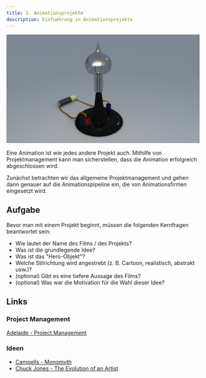 ```yaml
---
title: 2. Animationsprojekte
description: Einfuehrung in Animationsprojekte
---
```


![](../../../assets/02_development/images/edison-lightbulb.jpg)

Eine Animation ist wie jedes andere Projekt auch. Mithilfe von Projektmanagement kann man sicherstellen, dass die Animation erfolgreich abgeschlossen wird.

Zunächst betrachten wir das allgemeine Projektmanagement und gehen dann genauer auf die Animationspipeline ein, die von Animationsfirmen eingesetzt wird.

## Aufgabe

Bevor man mit einem Projekt beginnt, müssen die folgenden Kernfragen beantwortet sein:

- Wie lautet der Name des Films / des Projekts?
- Was ist die grundlegende Idee?
- Was ist das "Hero-Objekt"?
- Welche Stilrichtung wird angestrebt (z. B. Cartoon, realistisch, abstrakt usw.)?
- (optional) Gibt es eine tiefere Aussage des Films?
- (optional) Was war die Motivation für die Wahl dieser Idee?

## Links

### Project Management

[Adelaide - Project Management](https://www.edx.org/course/introduction-project-management-adelaidex-project101x-1)

### Ideen

- [Campells - Monomyth](https://www.youtube.com/watch?v=Hhk4N9A0oCA)
- [Chuck Jones - The Evolution of an Artist](https://www.youtube.com/watch?v=kHpXle4NqWI)

